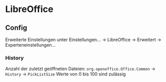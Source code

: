 # LibreOffice

## Config
Erweiterte Einstellungen unter Einstellungen... → LibreOffice → Erweitert → Experteneinstellungen...

### History
Anzahl der zuletzt geöffneten Dateien:
`org.openoffice.Office.Common` → `History` → `PickListSize`
Werte von 0 bis 100 sind zulässig
